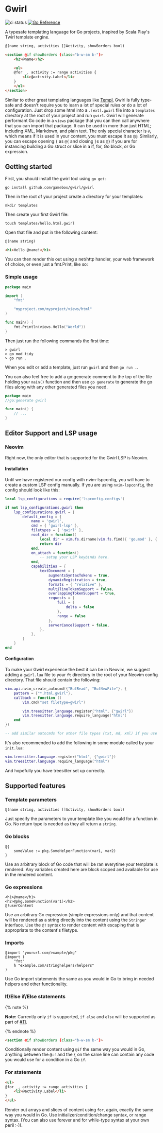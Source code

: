 # Gwirl

![ci status](https://github.com/gamebox/gwirl/actions/workflows/master.yml/badge.svg)  [![Go Reference](https://pkg.go.dev/badge/github.com/gamebox/gwirl.svg)](https://pkg.go.dev/github.com/gamebox/gwirl)

A typesafe templating language for Go projects, inspired by Scala Play's Twirl
template engine.

```html
@(name string, activities []Activity, showBorders bool)

<section @if showBorders {class="b-w-sm b-"}>
    <h2>@name</h2>

    <ul>
    @for _, activity := range activities {
        <li>@activity.Label</li>
    }
    </ul>
</section>
```

Similar to other great templating languages like [Templ](https://templ.guide),
Gwirl is fully type-safe and doesn't require you to learn a lot of special rules
or do a lot of configuration.  Just drop some html into a `.[ext].gwirl` file
into a `templates` directory at the root of your project and run `gwirl`.  Gwirl
will generate performant Go code in a `views` package that you can then call anywhere
that you can import that package.  It can be used in more than just HTML;
including XML, Markdown, and plain text.  The only special character is `@`,
which means if it is used in your content, you must escape it as `@@`.
Similarly, you can escape opening `{` as `@{` and closing `}`s as `@}` if you
are for instancing building a Go struct or slice in a if, for, Go block, or Go
expression.

## Getting started

First, you should install the gwirl tool using `go get`:

```
go install github.com/gamebox/gwirl/gwirl
```

Then in the root of your project create a directory for your templates:

```
mkdir templates
```

Then create your first Gwirl file:

```
touch templates/hello.html.gwirl
```

Open that file and put in the following content:

```html
@(name string)

<h1>Hello @name!</h1>
```

You can then render this out using a net/http handler, your web framework of
choice, or even just a fmt.Print, like so:

### Simple usage
```go
package main

import (
    "fmt"

    "myproject.com/myproject/views/html"
)

func main() {
    fmt.Println(views.Hello("World"))
}
```

Then just run the following commands the first time:

```
> gwirl
> go mod tidy
> go run .
```

When you edit or add a template, just run `gwirl` and then `go run .`.

You can also feel free to add a go:generate comment to the top of the file
holding your `main()` function and then use `go generate` to generate the go
files along with any other generated files you need.

```go
package main
//go:generate gwirl

func main() {
    // ...
}
```

## Editor Support and LSP usage

### Neovim

Right now, the only editor that is supported for the Gwirl LSP is Neovim.

#### Installation

Until we have registered our config with nvim-lspconfig, you will have to create
a custom LSP config manually.  If you are using `nvim-lspconfig`, the config
should look like this:


```lua
local lsp_configurations = require('lspconfig.configs')

if not lsp_configurations.gwirl then
    lsp_configurations.gwirl = {
        default_config = {
            name = 'gwirl',
            cmd = { 'gwirl-lsp' },
            filetypes = { 'gwirl' },
            root_dir = function()
                local dir = vim.fs.dirname(vim.fs.find({ 'go.mod' }, { upward = true })[1])
                return dir
            end,
            on_attach = function()
                -- setup your LSP keybinds here.
            end,
            capabilities = {
                textDocument = {
                    augmentsSyntaxTokens = true,
                    dynamicRegistration = true,
                    formats = { "relative" },
                    multilineTokenSupport = false,
                    overlappingTokenSupport = true,
                    requests = {
                        full = {
                            delta = false
                        },
                        range = false
                    },
                    serverCancelSupport = false,
                },
            },
        }
    }
end
```

#### Configuration

To make your Gwirl experience the best it can be in Neovim, we suggest adding
a `gwirl.lua` file to your `ft` directory in the root of your Neovim config
directory.  That file should contain the following:

```lua
vim.api.nvim_create_autocmd({"BufRead", "BufNewFile"}, {
    pattern = {"*.html.gwirl"},
    callback = function ()
        vim.cmd("set filetype=gwirl")

        vim.treesitter.language.register("html", {"gwirl"})
        vim.treesitter.language.require_language("html")
    end
})

-- add similar autocmds for other file types (txt, md, xml) if you use them with Gwirl
```

It's also recommended to add the following in some module called by your `init.lua`:

```lua
vim.treesitter.language.register("html", {"gwirl"})
vim.treesitter.language.require_language("html")
```

And hopefully you have treesitter set up correctly.

## Supported features

### Template parameters

```gwirl
@(name string, activities []Activity, showBorders bool)
```

Just specify the parameters to your template like you would for a function in
Go.  No return type is needed as they all return a `string`.

### Go blocks

```gwirl
@{
    someValue := pkg.SomeHelperFunction(var1, var2)
}
```

Use an arbitrary block of Go code that will be ran everytime your template is
rendered.  Any variables created here are block scoped and available for use in
the rendered content.

### Go expressions
```gwirl
<h1>@name</h1>
<h2>@pkg.SomeFunction(var1)</h2>
@!userContent
```

Use an arbitrary Go expression (simple expressions only) and that content will
be rendered as a string directly into the content using the `Stringer`
interface. Use the `@!` syntax to render content with escaping that is
appropriate to the content's filetype.

### Imports

```gwirl
@import "yoururl.com/example/pkg"
@import (
    "fmt"
    h "example.com/stringhelpers/helpers"
)
```

Use Go import statements the same as you would in Go to bring in needed helpers
and other functionality.

### If/Else if/Else statements

{% note %}

**Note:** Currently only `if` is supported, `if else` and `else` will be supported as part of
[#11](https://github.com/gamebox/gwirl/issues/11).

{% endnote %}

```html
<section @if showBorders {class="b-w-sm b-"}>
```

Conditionally render content using `@if` the same way you would in Go, anything
between the `@if` and the `{` on the same line can contain any code you would
use for a condition in a Go `if`.

### For statements

```html
<ul>
@for _, activity := range activities {
    <li>@activity.Label</li>
}
</ul>
```

Render out arrays and slices of content using `for`, again, exactly the same
way you would in Go.  Use initializer/condition/change syntax, or range syntax.
(You can also use forever and for while-type syntax at your own peril :-)).
